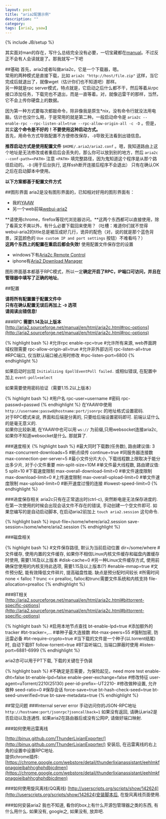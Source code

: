 ```yaml
---
layout: post
title: "aria2配置示例"
description: ""
category: 
tags: [aria2, yaaw]
---
```

{% include JB/setup %}

其实面对man的存在，写什么总结完全没有必要，一切宝藏都在[manual](http://aria2.sourceforge.net/manual/en/html/aria2c.html)。不过反正不会有人会读就是了。那我就写一下吧

##基础
首先，aria2或者叫做aria2c，它是一个下载器，嗯。  
常用的两种模式是直接下载，比如 `aria2c "http://host/file.zip"` 这样，当它完成后就退出了，就像wget（估计你们也不知道吧）那样。  
另一种就是rpc server模式，特点就是，它启动之后什么都不干，然后等着从rpc接口添加任务，下载完也不退出，而是一直等着。对，就像迅雷干的那样，当然，它不会上传你硬盘上的数据。

因为第一种方式要每次都敲命令，除非像我是原生*nix，没有命令行就没法用电脑，估计也没什么用，于是常用的就是第二种。一般启动命令是 `aria2c --enable-rpc --rpc-listen-all=true --rpc-allow-origin-all -c -D` 。但是，其实**这个命令是不好的！不要使用这种启动方式。**  
首先，用命令方式导致配置不方便修改保存，`-D`导致无法看到出错信息。

**推荐启动方式是使用配置文件** `$HOME/.aria2/aria2.conf` 。嗯，我知道路由上这个地址是无法修改或者重启后会丢失的，那么你可以放到别的地方，然后 `aria2c --conf-path=<PATH>` 注意 `<PATH>` 填完整路径，因为鬼知道这个程序是从那个路径启动的。`-D` (用于后台执行, 这样ssh断开连接后程序不会退出） 只有在确认OK之后在启动脚本中使用。

**以下方案都基于配置文件方式**

##图形界面
aria2是没有图形界面的，已知相对好用的图形界面有：

* 我的[YAAW](http://blog.binux.me/yaaw/)
* 另一个web前端[webui-aria2](http://ziahamza.github.com/webui-aria2/)

**请使用chrome，firefox等现代浏览器访问。**这两个东西都可以直接使用，除了看英文不爽以外，有什么必要下载回来使用？（吐槽：难道你们就不觉得webui-aria2的title总是被压成好几行，诡异的配色（对，说的就是那个蓝色背景，深蓝颜色的 `Use custom IP and port settings` 按钮）不难看吗？）  
**这两个东西上的配置在重启后都会失效!** 使用配置文件保存您的设置

* windows下有[Aria2c Remote Control](http://sourceforge.net/projects/aria2cremote/)
* iphone有[Aria2 Download Manager](https://itunes.apple.com/us/app/aria2-download-manager-remote/id525944692)

图形界面基本都基于RPC模式，所以一定**确定开启了RPC，IP端口可访问，并且在管理器中填写了正确的地址**。

##配置

**请将所有配置置于配置文件中**  
**只有在确认配置无误后再加上 `-D` 选项**  
**请阅读出错信息!**


###RPC
**需要1.14及以上版本**  
[http://aria2.sourceforge.net/manual/en/html/aria2c.html#rpc-options](http://aria2.sourceforge.net/manual/en/html/aria2c.html#rpc-options)

{% highlight bash %}
#允许rpc
enable-rpc=true
#允许所有来源, web界面跨域权限需要
rpc-allow-origin-all=true
#允许非外部访问
rpc-listen-all=true
#RPC端口, 仅当默认端口被占用时修改
#rpc-listen-port=6800
{% endhighlight %}

如果启动时出现 `Initializing EpollEventPoll failed.` 或相似错误, 在配置中加上 `event-poll=select`


如果需要使用密码验证（需要1.15.2以上版本）

{% highlight bash %}
#用户名
rpc-user=username
#密码
rpc-passwd=passwd
{% endhighlight %}
在YAAW中使用 `http://username:passwd@hostname:port/jsonrpc` 的地址格式设置密码.  
对于RPC模式来说, 界面和后端是分离的, 只要给后端设置密码即可. 前端认证什么的是毫无意义的.  
如果你比较新潮, 在YAAW中也可以用 `ws://` 为前缀,只用websocket连接aria2c, 如果你不知道websocket是什么. 那就算了.

###速度相关
{% highlight bash %}
#最大同时下载数(任务数), 路由建议值: 3
max-concurrent-downloads=5
#断点续传
continue=true
#同服务器连接数
max-connection-per-server=5
#最小文件分片大小, 下载线程数上限取决于能分出多少片, 对于小文件重要
min-split-size=10M
#单文件最大线程数, 路由建议值: 5
split=10
#下载速度限制
max-overall-download-limit=0
#单文件速度限制
max-download-limit=0
#上传速度限制
max-overall-upload-limit=0
#单文件速度限制
max-upload-limit=0
#断开速度过慢的连接
#lowest-speed-limit=0
{% endhighlight %}

###进度保存相关
aria2c只有在正常退出时(ctrl-c), 突然断电是无法保存进度的. 在第一次使用的时候会出现会话文件不存在的错误, 手动创建一个空文件即可. 如果您编写的是自动启动脚本, 在启动aria2前加上 `touch aria2.session` 这句命令.

{% highlight bash %}
input-file=/some/where/aria2.session
save-session=/some/where/aria2.session
{% endhighlight %}

###磁盘相关

{% highlight bash %}
#文件保存路径, 默认为当前启动位置
dir=/some/where
#文件缓存, 使用内置的文件缓存, 如果你不相信Linux内核文件缓存和磁盘内置缓存时使用, 需要1.16及以上版本
#disk-cache=0
#另一种Linux文件缓存方式, 使用前确保您使用的内核支持此选项, 需要1.15及以上版本(?)
#enable-mmap=true
#文件预分配, 能有效降低文件碎片, 提高磁盘性能. 缺点是预分配时间较长
#所需时间 none < falloc ? trunc << prealloc, falloc和trunc需要文件系统和内核支持
file-allocation=prealloc
{% endhighlight %}

###BT相关
[http://aria2.sourceforge.net/manual/en/html/aria2c.html#bittorrent-specific-options](http://aria2.sourceforge.net/manual/en/html/aria2c.html#bittorrent-specific-options)

{% highlight bash %}
#启用本地节点查找
bt-enable-lpd=true
#添加额外的tracker
#bt-tracker=<URI>,…
#单种子最大连接数
#bt-max-peers=55
#强制加密, 防迅雷必备
#bt-require-crypto=true
#当下载的文件是一个种子(以.torrent结尾)时, 自动下载BT
follow-torrent=true
#BT监听端口, 当端口屏蔽时使用
#listen-port=6881-6999
{% endhighlight %}

aria2亦可以用于PT下载, 下载的关键在于伪装

{% highlight bash %}
#不确定是否需要，为保险起见，need more test
enable-dht=false
bt-enable-lpd=false
enable-peer-exchange=false
#修改特征
user-agent=uTorrent/2210(25130)
peer-id-prefix=-UT2210-
#修改做种设置, 允许做种
seed-ratio=0
#保存会话
force-save=true
bt-hash-check-seed=true
bt-seed-unverified=true
bt-save-metadata=true
{% endhighlight %}

##常见问题
###Internal server error
手动访问你的JSON-RPC地址 `http://hostname:port/jsonrpc?jsoncallback=1` 如果没有返回, 请确认aria2是否启动以及连通性. 如果aria2在路由器后或没有公网IP, 请做好端口映射.

###如何使用迅雷离线

[http://binux.github.com/ThunderLixianExporter/](http://binux.github.com/ThunderLixianExporter/)
安装后, 在迅雷离线的右上角的设置中设置RPC地址.  
提供chrome插件: [https://chrome.google.com/webstore/detail/thunderlixianassistant/eehlmkfpnagoieibahhcghphdbjcdmen](https://chrome.google.com/webstore/detail/thunderlixianassistant/eehlmkfpnagoieibahhcghphdbjcdmen)

###如何使用旋风离线(QQ离线)
[http://userscripts.org/scripts/show/142624](http://userscripts.org/scripts/show/142624)安装脚本后, 在旋风离线页面使用.

###如何安装aria2
我也不知道, 看你的box上有什么开源包管理器之类的东西, 有什么用什么. 如果没有, google之, 如果没有, 放弃吧.
